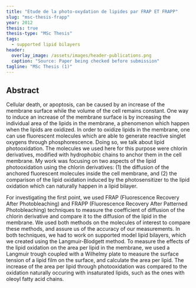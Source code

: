 ```yaml
---
title: "Etude de la photo-oxydation de lipides par FRAP ET FRAPP"
slug: "msc-thesis-frapp"
year: 2012
thesis: true
thesis-type: "MSc Thesis"
tags:
  - supported lipid bilayers
header:
  overlay_image: /assets/images/header-publications.png
  caption: "Source: Paper being checked before submission"
tagline: "MSc Thesis (1)"
---
```


## Abstract

Cellular death, or apoptosis, can be caused by an increase of the membrane surface while the volume of the cell remains constant. One way to induce an increase of the membrane surface is by increasing the individual area of the lipids in the membrane, a phenomenon which happen when the lipids are oxidized. In order to oxidize lipids in the membrane, one can use fluorescent molecules which are able to generate reactive singlet oxygens through phosphorescence. Doing so, we talk about lipid photooxidation. The molecules we used here for this purpose were chlorin derivatives, modified with hydrophobic chains to anchor them in the cell membrane. My work was focusing on two aspects of the lipid photooxidation using the chlorin derivatives: (1) the diffusion of the anchored fluorescent molecules inside the cell membrane, and (2) the comparison of the lipid oxidation induced by the photosensitizer to the lipid oxidation which can naturally happen in a lipid bilayer.

For investigating the first point, we used FRAP (Fluorescence Recovery After Photobleaching) and FRAPP (Fluorescence Recovery After Patterned Photobleaching) techniques to measure the coefficient of diffusion of the chlorin derivative and compare it to the diffusion of the lipid in the membrane. We used both methods on the molecules of interest to compare these methods, and assure us of the accuracy of our measurements. In both techniques, we had to work on supported model lipid bilayers, which we created using the Langmuir-Blodgett method. To measure the effects of the lipid oxidation on the area per lipid in the membrane, we used a Langmuir trough coupled with a Wilhelmy plate to measure the surface tension of a lipid film on the surface, and calculate the area per lipid. The increase of the area per lipid through photooxidation was compared to the oxidation naturally occuring with insaturated lipids, such as the ones with oleoyl fatty acid chains.
